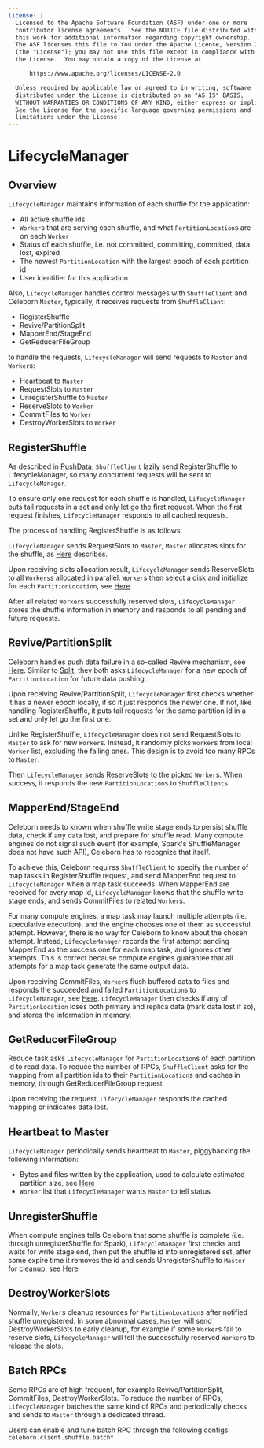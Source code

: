 ```yaml
---
license: |
  Licensed to the Apache Software Foundation (ASF) under one or more
  contributor license agreements.  See the NOTICE file distributed with
  this work for additional information regarding copyright ownership.
  The ASF licenses this file to You under the Apache License, Version 2.0
  (the "License"); you may not use this file except in compliance with
  the License.  You may obtain a copy of the License at

      https://www.apache.org/licenses/LICENSE-2.0

  Unless required by applicable law or agreed to in writing, software
  distributed under the License is distributed on an "AS IS" BASIS,
  WITHOUT WARRANTIES OR CONDITIONS OF ANY KIND, either express or implied.
  See the License for the specific language governing permissions and
  limitations under the License.
---
```


# LifecycleManager

## Overview
`LifecycleManager` maintains information of each shuffle for the application:

- All active shuffle ids
- `Worker`s that are serving each shuffle, and what `PartitionLocation`s are on each `Worker`
- Status of each shuffle, i.e. not committed, committing, committed, data lost, expired
- The newest `PartitionLocation` with the largest epoch of each partition id
- User identifier for this application

Also, `LifecycleManager` handles control messages with `ShuffleClient` and Celeborn `Master`, typically, it receives
requests from `ShuffleClient`:

- RegisterShuffle
- Revive/PartitionSplit
- MapperEnd/StageEnd
- GetReducerFileGroup

to handle the requests, `LifecycleManager` will send requests to `Master` and `Worker`s:

- Heartbeat to `Master`
- RequestSlots to `Master`
- UnregisterShuffle to `Master`
- ReserveSlots to `Worker`
- CommitFiles to `Worker`
- DestroyWorkerSlots to `Worker`

## RegisterShuffle
As described in [PushData](../../developers/shuffleclient#lazy-shuffle-register), `ShuffleClient` lazily send
RegisterShuffle to LifecycleManager, so many concurrent requests will be sent to `LifecycleManager`.

To ensure only one request for each shuffle is handled, `LifecycleManager` puts tail requests in a set and only
let go the first request. When the first request finishes, `LifecycleManager` responds to all cached requests.

The process of handling RegisterShuffle is as follows:

`LifecycleManager` sends RequestSlots to `Master`, `Master` allocates slots for the shuffle, as
[Here](../../developers/master#slots-allocation) describes.

Upon receiving slots allocation result, `LifecycleManager` sends ReserveSlots to all `Workers`s allocated
in parallel. `Worker`s then select a disk and initialize for each `PartitionLocation`, see
[Here](../../developers/storage#local-disk-and-memory-buffer).

After all related `Worker`s successfully reserved slots, `LifecycleManager` stores the shuffle information in
memory and responds to all pending and future requests.

## Revive/PartitionSplit
Celeborn handles push data failure in a so-called Revive mechanism, see
[Here](../../developers/faulttolerant#handle-pushdata-failure). Similar to [Split](../../developers/pushdata#split),
they both asks `LifecycleManager` for a new epoch of `PartitionLocation` for future data pushing.

Upon receiving Revive/PartitionSplit, `LifecycleManager` first checks whether it has a newer epoch locally, if so
it just responds the newer one. If not, like handling RegisterShuffle, it puts tail requests for the same partition id
in a set and only let go the first one.

Unlike RegisterShuffle, `LifecycleManager` does not send RequestSlots to `Master` to ask for new `Worker`s. Instead,
it randomly picks `Worker`s from local `Worker` list, excluding the failing ones. This design is to avoid too many
RPCs to `Master`.

Then `LifecycleManager` sends ReserveSlots to the picked `Worker`s. When success, it responds the new
`PartitionLocation`s to `ShuffleClient`s.

## MapperEnd/StageEnd
Celeborn needs to known when shuffle write stage ends to persist shuffle data, check if any data lost, and prepare for
shuffle read. Many compute engines do not signal such event (for example, Spark's ShuffleManager does not
have such API), Celeborn has to recognize that itself.

To achieve this, Celeborn requires `ShuffleClient` to specify the number of map tasks in RegisterShuffle request,
and send MapperEnd request to `LifecycleManager` when a map task succeeds. When MapperEnd are received for every
map id, `LifecycleManager` knows that the shuffle write stage ends, and sends CommitFiles to related `Worker`s.

For many compute engines, a map task may launch multiple attempts (i.e. speculative execution), and the engine
chooses one of them as successful attempt. However, there is no way for Celeborn to know about the chosen attempt.
Instead, `LifecycleManager` records the first attempt sending MapperEnd as the success one for each map task,
and ignores other attempts. This is correct because compute engines guarantee that all attempts for a map task
generate the same output data.

Upon receiving CommitFiles, `Worker`s flush buffered data to files and responds the succeeded and failed
`PartitionLocation`s to `LifecycleManager`, see [Here](../../developers/storage#local-disk-and-memory-buffer).
`LifecycleManager` then checks if any of `PartitionLocation` loses both primary and replica data (mark data lost if so),
and stores the information in memory.

## GetReducerFileGroup
Reduce task asks `LifecycleManager` for `PartitionLocation`s of each partition id to read data. To reduce the number
of RPCs, `ShuffleClient` asks for the mapping from all partition ids to their `PartitionLocation`s and caches in
memory, through GetReducerFileGroup request

Upon receiving the request, `LifecycleManager` responds the cached mapping or indicates data lost.

## Heartbeat to Master
`LifecycleManager` periodically sends heartbeat to `Master`, piggybacking the following information:

- Bytes and files written by the application, used to calculate estimated partition size, see
  [Here](../../developers/master#maintain-active-shuffles)
- `Worker` list that `LifecycleManager` wants `Master` to tell status

## UnregisterShuffle
When compute engines tells Celeborn that some shuffle is complete (i.e. through unregisterShuffle for Spark),
`LifecycleManager` first checks and waits for write stage end, then put the shuffle id into unregistered set,
after some expire time it removes the id and sends UnregisterShuffle to `Master` for cleanup, see
[Here](../../developers/master#maintain-active-shuffles)

## DestroyWorkerSlots
Normally, `Worker`s cleanup resources for `PartitionLocation`s after notified shuffle unregistered. 
In some abnormal cases, `Master` will send DestroyWorkerSlots to early cleanup, for example if some `Worker`s fail
to reserve slots, `LifecycleManager` will tell the successfully reserved `Worker`s to release the slots.

## Batch RPCs
Some RPCs are of high frequent, for example Revive/PartitionSplit, CommitFiles, DestroyWorkerSlots. To reduce
the number of RPCs, `LifecycleManager` batches the same kind of RPCs and periodically checks and sends to `Master`
through a dedicated thread.

Users can enable and tune batch RPC through the following configs:
`celeborn.client.shuffle.batch*`
